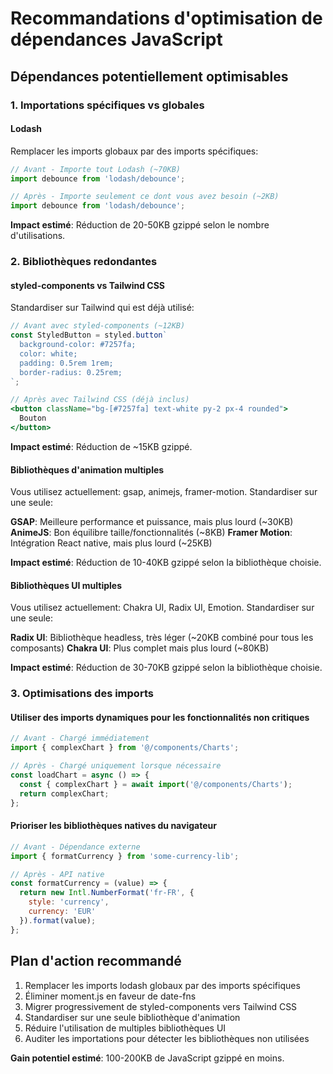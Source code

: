 # Recommandations d'optimisation de dépendances JavaScript

## Dépendances potentiellement optimisables

### 1. Importations spécifiques vs globales

#### Lodash
Remplacer les imports globaux par des imports spécifiques:
```js
// Avant - Importe tout Lodash (~70KB)
import debounce from 'lodash/debounce';

// Après - Importe seulement ce dont vous avez besoin (~2KB)
import debounce from 'lodash/debounce';
```

**Impact estimé**: Réduction de 20-50KB gzippé selon le nombre d'utilisations.


### 2. Bibliothèques redondantes



#### styled-components vs Tailwind CSS
Standardiser sur Tailwind qui est déjà utilisé:
```jsx
// Avant avec styled-components (~12KB)
const StyledButton = styled.button`
  background-color: #7257fa;
  color: white;
  padding: 0.5rem 1rem;
  border-radius: 0.25rem;
`;

// Après avec Tailwind CSS (déjà inclus)
<button className="bg-[#7257fa] text-white py-2 px-4 rounded">
  Bouton
</button>
```

**Impact estimé**: Réduction de ~15KB gzippé.


#### Bibliothèques d'animation multiples
Vous utilisez actuellement: gsap, animejs, framer-motion. Standardiser sur une seule:

**GSAP**: Meilleure performance et puissance, mais plus lourd (~30KB)
**AnimeJS**: Bon équilibre taille/fonctionnalités (~8KB)
**Framer Motion**: Intégration React native, mais plus lourd (~25KB)

**Impact estimé**: Réduction de 10-40KB gzippé selon la bibliothèque choisie.


#### Bibliothèques UI multiples
Vous utilisez actuellement: Chakra UI, Radix UI, Emotion. Standardiser sur une seule:

**Radix UI**: Bibliothèque headless, très léger (~20KB combiné pour tous les composants)
**Chakra UI**: Plus complet mais plus lourd (~80KB)

**Impact estimé**: Réduction de 30-70KB gzippé selon la bibliothèque choisie.


### 3. Optimisations des imports

#### Utiliser des imports dynamiques pour les fonctionnalités non critiques
```js
// Avant - Chargé immédiatement
import { complexChart } from '@/components/Charts';

// Après - Chargé uniquement lorsque nécessaire
const loadChart = async () => {
  const { complexChart } = await import('@/components/Charts');
  return complexChart;
};
```

#### Prioriser les bibliothèques natives du navigateur
```js
// Avant - Dépendance externe
import { formatCurrency } from 'some-currency-lib';

// Après - API native
const formatCurrency = (value) => {
  return new Intl.NumberFormat('fr-FR', { 
    style: 'currency', 
    currency: 'EUR' 
  }).format(value);
};
```

## Plan d'action recommandé

1. Remplacer les imports lodash globaux par des imports spécifiques
2. Éliminer moment.js en faveur de date-fns
3. Migrer progressivement de styled-components vers Tailwind CSS
4. Standardiser sur une seule bibliothèque d'animation
5. Réduire l'utilisation de multiples bibliothèques UI
6. Auditer les importations pour détecter les bibliothèques non utilisées

**Gain potentiel estimé**: 100-200KB de JavaScript gzippé en moins.
